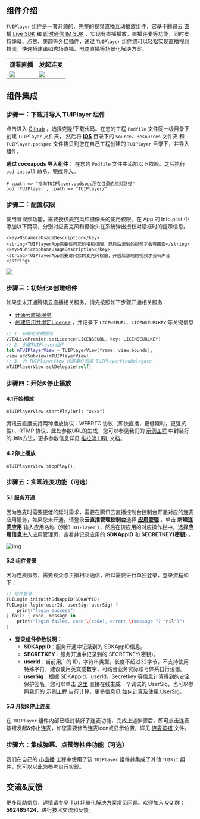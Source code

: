 ## 组件介绍
`TUIPlayer` 组件是一套开源的、完整的视频直播互动播放组件，它基于腾讯云 [直播 Live SDK](https://cloud.tencent.com/document/product/454/19074) 和 [即时通信 IM SDK](https://cloud.tencent.com/document/product/269/1498) ，实现有直播播放，直播连麦等功能，同时支持弹幕、点赞、美颜等外挂插件，通过 `TUIPlayer` 组件您可以轻松实现直播视频拉流，快速搭建诸如秀场直播、电商直播等场景化解决方案。
<table>
<tr>
   <th style="text-align:center">观看直播</th>
   <th style="text-align:center">发起连麦</th>
 </tr>
<tr>
<td><img src="https://qcloudimg.tencent-cloud.cn/raw/9cbd0d20c12b86a87436fc72e0b4950d.jpg"/></td>
<td><img src="https://qcloudimg.tencent-cloud.cn/raw/4125d61586106e87a414d738848ad0c6.jpg"/></td>
</tr>
</table>

[](id:model)
## 组件集成
[](id:model.step1)
### 步骤一：下载并导入 TUIPlayer 组件
点击进入 [Github](https://github.com/LiteAV-TUIKit/TUIPlayer) ，选择克隆/下载代码。在您的工程 `Podfile` 文件同一级目录下创建 `TUIPlayer` 文件夹， 然后将 [**iOS**](https://github.com/tencentyun/TUIPlayer/tree/main/iOS) 目录下的 `Source`、`Resources` 文件夹 和 `TUIPlayer.podspec` 文件拷贝到您在自己工程创建的 `TUIPlayer` 目录下，并导入组件。

**通过 cocoapods 导入组件**：
在您的 `Podfile` 文件中添加以下依赖。之后执行 `pod install` 命令，完成导入。
```
# :path => "指向TUIPlayer.podspec所在目录的相对路径"
pod 'TUIPlayer', :path => "TUIPlayer/"
```


[](id:model.step2)
### 步骤二：配置权限
使用音视频功能，需要授权麦克风和摄像头的使用权限。在 App 的 Info.plist 中添加以下两项，分别对应麦克风和摄像头在系统弹出授权对话框时的提示信息。

```
<key>NSCameraUsageDescription</key>
<string>TUIPlayerApp需要访问您的相机权限，开启后录制的视频才会有画面</string>
<key>NSMicrophoneUsageDescription</key>
<string>TUIPlayerApp需要访问您的麦克风权限，开启后录制的视频才会有声音</string>
```
![](https://main.qcloudimg.com/raw/54cc6989a8225700ff57494cba819c7b.jpg)

### 步骤三：初始化&创建组件
如果您未开通腾讯云直播相关服务，请先按照如下步骤开通相关服务：
-  [开通云直播服务](https://console.cloud.tencent.com/live/livestat) 
-  [创建应用并绑定License](https://console.cloud.tencent.com/live/license) ，并记录下 `LICENSEURL`、`LICENSEURLKEY` 等关键信息

```Swift
// 1. 初始化直播服务
V2TXLivePremier.setLicence(LICENSEURL, key: LICENSEURLKEY)
// 2. 创建TUIPlayer组件
let mTUIPlayerView = TUIPlayerView(frame: view.bounds);
view.addSubview(mTUIPlayerView);
// 3. 为 TUIPlayerView 设置事件回调 TUIPlayerViewDelegate
mTUIPlayerView.setDelegate(self)
```

### 步骤四：开始&停止播放
#### 4.1开始播放

```
mTUIPlayerView.startPlay(url: "xxxx")
```

腾讯云直播支持两种播放协议：WEBRTC 协议（即快直播，更低延时，更强抗性）、RTMP 协议、此处参数URL的生成，您可以参见我们的 [示例工程](https://github.com/LiteAV-TUIKit/TUIPlayer/blob/main/iOS/Example/Debug/URLUtils.swift#L42) 中封装好的Utils方法，更多参数信息详见 [推拉流 URL](https://cloud.tencent.com/document/product/454/7915) 文档。

#### 4.2停止播放
```
mTUIPlayerView.stopPlay();
```

[](id:model.step5)
### 步骤五：实现连麦功能（可选）

#### 5.1  服务开通
因为连麦时需要更低的延时需求，需要在腾讯云直播控制台控制台开通对应的连麦应用服务，如果您未开通，请登录**云直播管理控制台**选择 **[应用管理](https://console.cloud.tencent.com/live/micro/appmanage)** ，单击 **新建连麦应用** 输入应用名称（例如 `TUIPlayer` ），然后在该应用的对应操作栏中，选择**应用信息**进入应用管理页，查看并记录应用的 **SDKAppID** 和 **SECRETKEY(密钥)** 。

![img](https://qcloudimg.tencent-cloud.cn/raw/cb2b2381b92994404dfece3cdaf77608.png)

#### 5.2  组件登录
因为连麦服务，需要观众与主播相互通信，所以需要进行单独登录，登录流程如下：

```Swift
// 组件登录
TUILogin.initWithSdkAppID(SDKAPPID)
TUILogin.login(userId, userSig: userSig) {
    print("login success")
} fail: { code, message in
    print("login failed, code:\(code), error: \(message ?? "nil")")
}
```
- **登录组件参数说明：**
	- **SDKAppID**：服务开通中记录到的 SDKAppID信息。
	- **SECRETKEY**：服务开通中记录到的 SECRETKEY(密钥)。
	- **userId**：当前用户的 ID，字符串类型，长度不超过32字节，不支持使用特殊字符，建议使用英文或数字，可结合业务实际账号体系自行设置。
	- **userSig**：根据 SDKAppId、userId，Secretkey 等信息计算得到的安全保护签名，您可以单击 [这里](https://console.cloud.tencent.com/trtc/usersigtool) 直接在线生成一个调试的 UserSig，也可以参照我们的 [示例工程](https://github.com/LiteAV-TUIKit/TUIPlayer/blob/main/iOS/Example/Debug/GenerateTestUserSig.swift#L82) 自行计算，更多信息见 [如何计算及使用 UserSig](https://cloud.tencent.com/document/product/454/14548)。

#### 5.3 开始&停止连麦

在 `TUIPlayer` 组件内部已经封装好了连麦功能，完成上述步骤后，即可点击连麦按钮发起&停止连麦，如您需要修改连麦icon或显示位置，详见 [连麦按钮](https://github.com/LiteAV-TUIKit/TUIPlayer/blob/main/iOS/Source/UI/TUIPlayerContainerView.m#L95) 文件。

[](id:model.step6)
### 步骤六：集成弹幕、点赞等挂件功能（可选）
我们在自己的 [小直播](https://github.com/tencentyun/XiaoZhiBo) 工程中使用了该 `TUIPlayer` 组件并集成了其他 `TUIKit` 组件，您可以以此为参考自行实现。

## 交流&反馈

更多帮助信息，详情请参见 [TUI 场景化解决方案常见问题](https://cloud.tencent.com/developer/article/1952880)。欢迎加入 QQ 群：**592465424**，进行技术交流和反馈。
